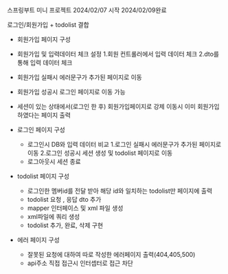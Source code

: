 스프링부트 미니 프로젝트
2024/02/07 시작 2024/02/09완료

로그인/회원가입 + todolist 결합
- 회원가입 페이지 구성
 - 회원가입 및 입력데이터 체크 설정
   1.회원 컨트롤러에서 입력 데이터 체크
   2.dto를 통해 입력 데이터 체크
 - 회원가입 실패시 에러문구가 추가된 페이지로 이동
 - 회원가입 성공시 로그인 페이지로 이동 가능
 - 세션이 있는 상태에서(로그인 한 후) 회원가입페이지로 강제 이동시 이미 회원가입하였다는 페이지 출력

- 로그인 페이지 구성
  - 로그인시 DB와 입력 데이터 비교
    1.로그인 실패시 에러문구가 추가된 페이지로 이동
    2.로그인 성공시 세션 생성 및 todolist 페이지로 이동
  - 로그아웃시 세션 종료  

- todolist 페이지 구성
  - 로그인한 멤버id를 전달 받아 해당 id와 일치하는 todolist만 페이지에 출력
  - todolist 요청 , 응답 dto 추가
  - mapper 인터페이스 및 xml 파일 생성
  - xml파일에 쿼리 생성
  - todolist 추가, 완료, 삭제 구현

-  에러 페이지 구성
   - 잘못된 요청에 대하여 따로 작성한 에러페이지 출력(404,405,500)
   - api주소 직접 접근시 인터셉터로 접근 차단
